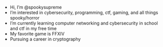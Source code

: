 - Hi, I’m @spookysupreme
- I’m interested in cybersecurity, programming, ctf, gaming, and all things spooky/horror
- I’m currently learning computer networking and cybersecurity in school and ctf in my free time
- My favorite game is FFXIV
- Pursuing a career in cryptography
